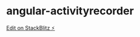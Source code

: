 # angular-activityrecorder

[Edit on StackBlitz ⚡️](https://stackblitz.com/edit/angular-activityrecorder)